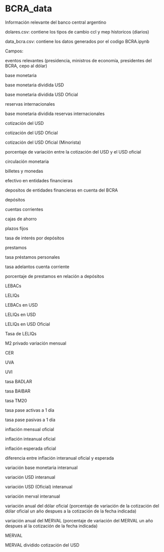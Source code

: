 # BCRA_data
Información relevante del banco central argentino


dolares.csv: contiene los tipos de cambio ccl y mep historicos (diarios)

data_bcra.csv: contiene los datos generados por el codigo BCRA.ipynb


Campos:


eventos relevantes (presidencia, ministros de economía, presidentes del BCRA, cepo al dólar)

base monetaria

base monetaria dividida USD

base monetaria dividida USD Oficial

reservas internacionales

base monetaria dividida reservas internacionales

cotización del USD

cotización del USD Oficial

cotización del USD Oficial (Minorista)

porcentaje de variación entre la cotización del USD y el USD oficial

circulación monetaria

billetes y monedas

efectivo en entidades financieras

depositos de entidades financieras en cuenta del BCRA

depósitos

cuentas corrientes

cajas de ahorro

plazos fijos

tasa de interés por depósitos

prestamos

tasa préstamos personales

tasa adelantos cuenta corriente

porcentaje de prestamos en relación a depósitos

LEBACs

LELIQs

LEBACs en USD

LELIQs en USD

LELIQs en USD Oficial

Tasa de LELIQs

M2 privado variación mensual

CER

UVA

UVI

tasa BADLAR

tasa BAIBAR

tasa TM20

tasa pase activas a 1 día

tasa pase pasivas a 1 día

inflación mensual oficial

inflación inteanual oficial

inflación esperada oficial

diferencia entre inflación interanual oficial y esperada

variación base monetaria interanual

variación USD interanual

variación USD (Oficial) interanual

variación merval interanual

variación anual del dólar oficial (porcentaje de variación de la cotización del dólar oficial un año despues a la cotización de la fecha indicada)

variación anual del MERVAL (porcentaje de variación del MERVAL un año despues al la cotización de la fecha indicada)

MERVAL

MERVAL dividido cotización del USD

